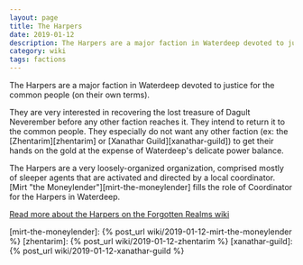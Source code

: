 ```yaml
---
layout: page
title: The Harpers
date: 2019-01-12
description: The Harpers are a major faction in Waterdeep devoted to justice for the common people on their own terms.
category: wiki
tags: factions
---
```


The Harpers are a major faction in Waterdeep devoted to justice for the common people (on their own terms).

They are very interested in recovering the lost treasure of Dagult Neverember before any other faction reaches it. They intend to return it to the common people. They especially do not want any other faction (ex: the [Zhentarim][zhentarim] or [Xanathar Guild][xanathar-guild]) to get their hands on the gold at the expense of Waterdeep's delicate power balance.

The Harpers are a very loosely-organized organization, comprised mostly of sleeper agents that are activated and directed by a local coordinator. [Mirt "the Moneylender"][mirt-the-moneylender] fills the role of Coordinator for the Harpers in Waterdeep.

<a href="https://forgottenrealms.fandom.com/wiki/Harpers" target="_blank">Read more about the Harpers on the Forgotten Realms wiki</a>

[mirt-the-moneylender]: {% post_url wiki/2019-01-12-mirt-the-moneylender %}
[zhentarim]: {% post_url wiki/2019-01-12-zhentarim %}
[xanathar-guild]: {% post_url wiki/2019-01-12-xanathar-guild %}
